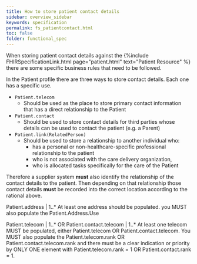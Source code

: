 ```yaml
---
title: How to store patient contact details
sidebar: overview_sidebar
keywords: specification
permalink: fs_patientcontact.html
toc: false
folder: functional_spec
---
```


When storing patient contact details against the {%include FHIRSpecificationLink.html page="patient.html" text="Patient Resource" %} there are some specific business rules that need to be followed.

In the Patient profile there are three ways to store contact details. Each one has a specific use. 

* ```Patient.telecom``` 
  - Should be used as the place to store primary contact information that has a direct relationship to the Patient
* ```Patient.contact``` 
  - Should be used to store contact details for third parties whose details can be used to contact the patient (e.g. a Parent)
* ```Patient.link(RelatedPerson)``` 
  - Should be used to store a relationship to another individual who: 
    - has a personal or non-healthcare-specific professional relationship to the patient
    - who is not associated with the care delivery organization, 
    - who is allocated tasks specifically for the care of the Patient

Therefore a supplier system **must** also identify the relationship of the contact details to the patient. Then depending on that relationship those contact details **must** be recorded into the correct location according to the rational above.





Patient.address | 1..*
At least one address should be populated. you MUST also populate the Patient.Address.Use

Patient.telecom | 1..* OR Patient.contact.telecom | 1..*
At least one telecom MUST be populated, either Patient.telecom OR Patient.contact.telecom. You MUST also populate the Patient.telecom.rank OR Patient.contact.telecom.rank and there must be a clear indication or priority by ONLY ONE element with Patient.telecom.rank = 1 OR Patient.contact.rank = 1.
